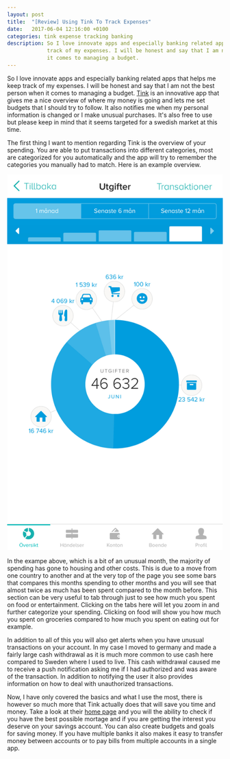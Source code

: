 ```yaml
---
layout: post
title:  "[Review] Using Tink To Track Expenses"
date:   2017-06-04 12:16:00 +0100
categories: tink expense tracking banking
description: So I love innovate apps and especially banking related apps that helps me keep
             track of my expenses. I will be honest and say that I am not the best person when
             it comes to managing a budget.
---
```


So I love innovate apps and especially banking related apps that helps me keep
track of my expenses. I will be honest and say that I am not the best person when
it comes to managing a budget. [Tink](https://www.tinkapp.com/en/) is an innovative app that gives me a nice 
overview of where my money is going and lets me set budgets that I should try to
follow. It also notifies me when my personal information is changed or I make unusual
purchases. It's also free to use but please keep in mind that it seems targeted for 
a swedish market at this time.

The first thing I want to mention regarding Tink is the overview of your spending.
You are able to put transactions into different categories, most are categorized for
you automatically and the app will try to remember the categories you manually had to match.
Here is an example overview.

![Overview of spending in Tink](/assets/images/posts/2017-06-04-review-tink-expense-tracking-app/tink-overview.jpg)

In the exampe above, which is a bit of an unusual month, the majority of spending has gone 
to housing and other costs. This is due to a move from one country to another and at the 
very top of the page you see some bars that compares this months spending to other months 
and you will see that almost twice as much has been spent compared to the month before. This 
section can be very useful to tab through just to see how much you spent on food or entertainment. 
Clicking on the tabs here will let you zoom in and further categorize your spending. Clicking on
food will show you how much you spent on groceries compared to how much you spent on eating out
for example.

In addition to all of this you will also get alerts when you have unusual transactions on your 
account. In my case I moved to germany and made a fairly large cash withdrawal as it is much more 
common to use cash here compared to Sweden where I used to live. This cash withdrawal caused me 
to receive a push notification asking me if I had authorized and was aware of the transaction. In 
addition to notifying the user it also provides information on how to deal with unauthorized transactions.

Now, I have only covered the basics and what I use the most, there is however so much more that
Tink actually does that will save you time and money. Take a look at their [home page](https://www.tinkapp.com/en/)
and you will the ability to check if you have the best possible mortage and if you are getting the 
interest you deserve on your savings account. You can also create budgets and goals for saving 
money. If you have multiple banks it also makes it easy to transfer money between accounts or to 
pay bills from multiple accounts in a single app.

